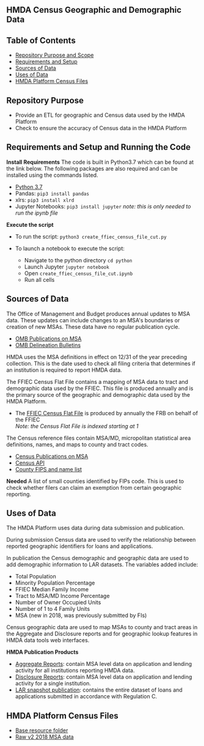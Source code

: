## HMDA Census Geographic and Demographic Data 

## Table of Contents
- [Repository Purpose and Scope](https://github.com/cfpb/hmda-census#repository-purpose)
- [Requirements and Setup](https://github.com/cfpb/hmda-census#requirements-and-setup-and-running-the-code)
- [Sources of Data](https://github.com/cfpb/hmda-census#sources-of-data)
- [Uses of Data](https://github.com/cfpb/hmda-census#uses-of-data)
- [HMDA Platform Census Files](https://github.com/cfpb/hmda-census#hmda-platform-census-files)

## Repository Purpose
- Provide an ETL for geographic and Census data used by the HMDA Platform
- Check to ensure the accuracy of Census data in the HMDA Platform


## Requirements and Setup and Running the Code

**Install Requirements**
The code is built in Python3.7 which can be found at the link below. The following packages are also required and can be installed using the commands listed.
- [Python 3.7](https://www.python.org/downloads/)
- Pandas: `pip3 install pandas`
- xlrs: `pip3 install xlrd`
- Jupyter Notebooks: `pip3 install jupyter` *note: this is only needed to run the ipynb file*

**Execute the script**
- To run the script: `python3 create_ffiec_census_file_cut.py`

- To launch a notebook to execute the script:
	- Navigate to the python directory `cd python`
	- Launch Jupyter `jupyter notebook`
	- Open `create_ffiec_census_file_cut.ipynb`
	- Run all cells


## Sources of Data
The Office of Management and Budget produces annual updates to MSA data. These updates can include changes to an MSA's boundaries or creation of new MSAs. These data have no regular publication cycle. 
- [OMB Publications on MSA](https://www.census.gov/programs-surveys/metro-micro/about/omb-bulletins.html)
- [OMB Delineation Bulletins](https://www.census.gov/programs-surveys/metro-micro/about/omb-bulletins.html)   

HMDA uses the MSA definitions in effect on 12/31 of the year preceding collection. This is the date used to check all filing criteria that determines if an institution is required to report HMDA data.

The FFIEC Census Flat File contains a mapping of MSA data to tract and demographic data used by the FFIEC. This file is produced annually and is the primary source of the geographic and demographic data used by the HMDA Platform.
- The [FFIEC Census Flat File](https://www.ffiec.gov/censusapp.htm) is produced by annually the FRB on behalf of the FFIEC  
*Note: the Census Flat File is indexed starting at 1*

The Census reference files contain MSA/MD, micropolitan statistical area definitions, names, and maps to county and tract codes.
- [Census Publications on MSA](https://www.census.gov/geographies/reference-files/time-series/demo/metro-micro/delineation-files.html)
- [Census API](https://www.census.gov/data/developers/data-sets.html)   
- [County FIPS and name list](https://www.census.gov/geographies/reference-files/2018/demo/popest/2018-fips.html)

**Needed**
A list of small counties identified by FIPs code. This is used to check whether filers can claim an exemption from certain geographic reporting.

## Uses of Data
The HMDA Platform uses data during data submission and publication. 

During submission Census data are used to verify the relationship between reported geographic identifiers for loans and applications.  

In publication the Census demographic and geographic data are used to add demographic information to LAR datasets. 
The variables added include:
- Total Population   
- Minority Population Percentage   
- FFIEC Median Family Income  
- Tract to MSA/MD Income Percentage  
- Number of Owner Occupied Units  
- Number of 1 to 4 Family Units   
- MSA (new in 2018, was previously submitted by FIs)

Census geographic data are used to map MSAs to county and tract areas in the Aggregate and Disclosure reports and for geographic lookup features in HMDA data tools web interfaces. 

**HMDA Publication Products**
- [Aggregate Reports](https://ffiec.cfpb.gov/data-publication/aggregate-reports): contain MSA level data on application and lending activity for all institutions reporting HMDA data.
- [Disclosure Reports](https://ffiec.cfpb.gov/data-publication/disclosure-reports): contain MSA level data on application and lending activity for a single institution.
- [LAR snapshot publication](https://ffiec.cfpb.gov/data-publication/snapshot-national-loan-level-dataset): contains the entire dataset of loans and applications submitted in accordance with Regulation C.

## HMDA Platform Census Files
- [Base resource folder](https://raw.githubusercontent.com/cfpb/hmda-platform/v2.10.5/common/src/main/resources/)
- [Raw v2 2018 MSA data](https://raw.githubusercontent.com/cfpb/hmda-platform/v2.10.5/common/src/main/resources/census_2018_MSAMD_name.txt)






